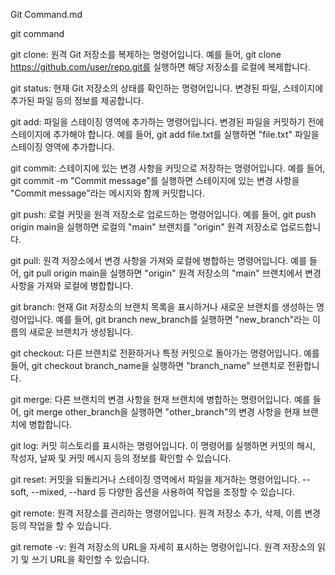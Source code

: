 Git Command.md

git command

git clone: 원격 Git 저장소를 복제하는 명령어입니다. 예를 들어, git clone https://github.com/user/repo.git를 실행하면 해당 저장소를 로컬에 복제합니다.

git status: 현재 Git 저장소의 상태를 확인하는 명령어입니다. 변경된 파일, 스테이지에 추가된 파일 등의 정보를 제공합니다.

git add: 파일을 스테이징 영역에 추가하는 명령어입니다. 변경된 파일을 커밋하기 전에 스테이지에 추가해야 합니다. 예를 들어, git add file.txt를 실행하면 "file.txt" 파일을 스테이징 영역에 추가합니다.

git commit: 스테이지에 있는 변경 사항을 커밋으로 저장하는 명령어입니다. 예를 들어, git commit -m "Commit message"를 실행하면 스테이지에 있는 변경 사항을 "Commit message"라는 메시지와 함께 커밋합니다.

git push: 로컬 커밋을 원격 저장소로 업로드하는 명령어입니다. 예를 들어, git push origin main을 실행하면 로컬의 "main" 브랜치를 "origin" 원격 저장소로 업로드합니다.

git pull: 원격 저장소에서 변경 사항을 가져와 로컬에 병합하는 명령어입니다. 예를 들어, git pull origin main을 실행하면 "origin" 원격 저장소의 "main" 브랜치에서 변경 사항을 가져와 로컬에 병합합니다.

git branch: 현재 Git 저장소의 브랜치 목록을 표시하거나 새로운 브랜치를 생성하는 명령어입니다. 예를 들어, git branch new_branch를 실행하면 "new_branch"라는 이름의 새로운 브랜치가 생성됩니다.

git checkout: 다른 브랜치로 전환하거나 특정 커밋으로 돌아가는 명령어입니다. 예를 들어, git checkout branch_name을 실행하면 "branch_name" 브랜치로 전환합니다.

git merge: 다른 브랜치의 변경 사항을 현재 브랜치에 병합하는 명령어입니다. 예를 들어, git merge other_branch을 실행하면 "other_branch"의 변경 사항을 현재 브랜치에 병합합니다.

git log: 커밋 히스토리를 표시하는 명령어입니다. 이 명령어를 실행하면 커밋의 해시, 작성자, 날짜 및 커밋 메시지 등의 정보를 확인할 수 있습니다.

git reset: 커밋을 되돌리거나 스테이징 영역에서 파일을 제거하는 명령어입니다. --soft, --mixed, --hard 등 다양한 옵션을 사용하여 작업을 조정할 수 있습니다.

git remote: 원격 저장소를 관리하는 명령어입니다. 원격 저장소 추가, 삭제, 이름 변경 등의 작업을 할 수 있습니다.

git remote -v: 원격 저장소의 URL을 자세히 표시하는 명령어입니다. 원격 저장소의 읽기 및 쓰기 URL을 확인할 수 있습니다.

